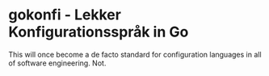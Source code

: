 # gokonfi - Lekker Konfigurationsspråk in Go

This will once become a de facto standard for configuration languages in all of software engineering. Not.

